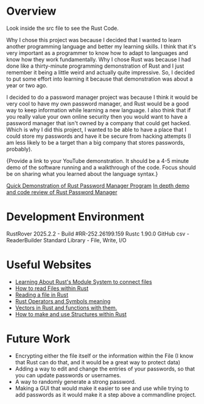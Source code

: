 ﻿# Overview

Look inside the src file to see the Rust Code.

Why I chose this project was because I decided that I wanted to learn another programming language and better my learning skills. I think that it's very important as a programmer to know how to adapt to languages and know how they work fundamentally. Why I chose Rust was because I had done like a thirty-minute programming demonstration of Rust and I just remember it being a little weird and actually quite impressive. So, I decided to put some effort into learning it because that demonstration was about a year or two ago. 

I decided to do a password manager project was because I think it would be very cool to have my own password manager, and Rust would be a good way to keep information while learning a new language. I also think that if you really value your own online security then you would want to have a password manager that isn't owned by a company that could get hacked. Which is why I did this project, I wanted to be able to have a place that I could store my passwords and have it be secure from hacking attempts (I am less likely to be a target than a big company that stores passwords, probably).

{Provide a link to your YouTube demonstration. It should be a 4-5 minute demo of the software running and a walkthrough of the code. Focus should be on sharing what you learned about the language syntax.}

[Quick Demonstration of Rust Password Manager Program](https://youtu.be/F96mF5mBN38)
[In depth demo and code review of Rust Password Manager](https://youtu.be/BXayak62kEA)

# Development Environment
RustRover 2025.2.2 - Build #RR-252.26199.159
Rustc 1.90.0
GitHub
csv - ReaderBuilder
Standard Library - File, Write, I/O
# Useful Websites

- [Learning About Rust's Module System to connect files](https://www.sheshbabu.com/posts/rust-module-system/)
- [How to read Files within Rust](https://doc.rust-lang.org/std/fs/struct.File.html)
- [Reading a file in Rust](https://doc.rust-lang.org/book/ch12-02-reading-a-file.html)
- [Rust Operators and Symbols meaning](https://doc.rust-lang.org/book/appendix-02-operators.html)
- [Vectors in Rust and functions with them.](https://doc.rust-lang.org/std/vec/struct.Vec.html)
- [How to make and use Structures within Rust](https://doc.rust-lang.org/std/keyword.struct.html)
# Future Work

- Encrypting either the file itself or the information within the File (I know that Rust can do that, and it would be a great way to protect data)
- Adding a way to edit and change the entries of your passwords, so that you can update passwords or usernames.
- A way to randomly generate a strong password.
- Making a GUI that would make it easier to see and use while trying to add passwords as it would make it a step above a commandline project.